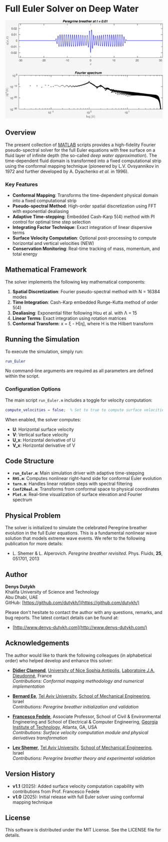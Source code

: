 Full Euler Solver on Deep Water
=======================

![Peregrine breather](pics/PB_shot.png)

## Overview

The present collection of [MATLAB](http://mathworks.com/products/matlab/) scripts provides a high-fidelity Fourier pseudo-spectral solver for the full Euler equations with free surface on a fluid layer of infinite depth (the so-called *deep water approximation*). The time-dependent fluid domain is transformed into a fixed computational strip using the conformal mapping technique (pioneered by L.V. Ovsyannikov in 1972 and further developed by A. Dyachenko *et al.* in 1996).

### Key Features

* **Conformal Mapping**: Transforms the time-dependent physical domain into a fixed computational strip
* **Pseudo-spectral Method**: High-order spatial discretization using FFT with exponential dealiasing
* **Adaptive Time-stepping**: Embedded Cash-Karp 5(4) method with PI control for optimal time step selection
* **Integrating Factor Technique**: Exact integration of linear dispersive terms
* **Surface Velocity Computation**: Optional post-processing to compute horizontal and vertical velocities (NEW)
* **Conservation Monitoring**: Real-time tracking of mass, momentum, and total energy

## Mathematical Framework

The solver implements the following key mathematical components:

1. **Spatial Discretization**: Fourier pseudo-spectral method with N = 16384 modes
2. **Time Integration**: Cash-Karp embedded Runge-Kutta method of order 5(4)
3. **Dealiasing**: Exponential filter following Hou et al. with Λ = 15
4. **Linear Terms**: Exact integration using rotation matrices
5. **Conformal Transform**: x = ξ - H[η], where H is the Hilbert transform

## Running the Simulation

To execute the simulation, simply run:
```matlab
run_Euler
```

No command-line arguments are required as all parameters are defined within the script.

### Configuration Options

The main script `run_Euler.m` includes a toggle for velocity computation:
```matlab
compute_velocities = false;  % Set to true to compute surface velocities
```

When enabled, the solver computes:
* **U**: Horizontal surface velocity
* **V**: Vertical surface velocity  
* **U_x**: Horizontal derivative of U
* **V_x**: Horizontal derivative of V

## Code Structure

* **`run_Euler.m`**: Main simulation driver with adaptive time-stepping
* **`RHS.m`**: Computes nonlinear right-hand side for conformal Euler evolution
* **`turn.m`**: Handles linear rotation steps with spectral filtering
* **`Conf2Real.m`**: Transforms from conformal space to physical coordinates
* **`Plot.m`**: Real-time visualization of surface elevation and Fourier spectrum

## Physical Problem

The solver is initialized to simulate the celebrated Peregrine breather evolution in the full Euler equations. This is a fundamental nonlinear wave solution that models extreme wave events. We refer to the following publication for more details:

* L. Shemer & L. Alperovich. *Peregrine breather revisited*. Phys. Fluids, **25**, 051701, 2013

## Author

**Denys Dutykh**  
Khalifa University of Science and Technology  
Abu Dhabi, UAE  
GitHub: [https://github.com/dutykh/](https://github.com/dutykh/)

Please don't hesitate to contact the author with any questions, remarks, and bug reports. The latest contact details can be found at:

* [http://www.denys-dutykh.com](http://www.denys-dutykh.com/)

## Acknowledgements

The author would like to thank the following colleagues (in alphabetical order) who helped develop and enhance this solver:

* **[Didier Clamond](http://math.unice.fr/~didierc/)**, [University of Nice Sophia Antipolis](http://unice.fr/), [Laboratoire J.A. Dieudonné](http://math.unice.fr/), France  
  *Contributions: Conformal mapping methodology and numerical implementation*

* **[Bernard Ee](https://www.researchgate.net/profile/Bernard_Ee2)**, [Tel Aviv University](http://english.tau.ac.il/), [School of Mechanical Engineering](http://engineering.tau.ac.il/), Israel  
  *Contributions: Peregrine breather initialization and validation*

* **[Francesco Fedele](https://ce.gatech.edu/directory/person/francesco-fedele)**, Associate Professor, School of Civil & Environmental Engineering and School of Electrical & Computer Engineering, [Georgia Institute of Technology](https://gatech.edu/), Atlanta, GA, USA  
  *Contributions: Surface velocity computation module and physical derivatives transformation*

* **[Lev Shemer](http://www.eng.tau.ac.il/~shemer/)**, [Tel Aviv University](http://english.tau.ac.il/), [School of Mechanical Engineering](http://engineering.tau.ac.il/), Israel  
  *Contributions: Peregrine breather theory and experimental validation*

## Version History

* **v1.1** (2025): Added surface velocity computation capability with contributions from Prof. Francesco Fedele
* **v1.0** (2025): Initial release with full Euler solver using conformal mapping technique

## License

This software is distributed under the MIT License. See the LICENSE file for details.